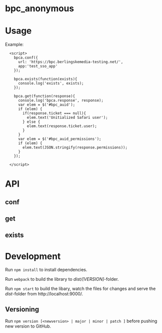 # bpc_anonymous

# Usage

Example:

```
  <script>
    bpca.conf({
      url: 'https://bpc.berlingskemedia-testing.net/',
      app:'test_sso_app'
    });

    bpca.exists(function(exists){
      console.log('exists', exists);
    });

    bpca.get(function(response){
      console.log('bpca.response', response);
      var elem = $('#bpc_auid');
      if (elem) {
        if(response.ticket === null){
          elem.text('Unitialized Safari user');
        } else {
          elem.text(response.ticket.user);
        }
      }
      var elem = $('#bpc_auid_permissions');
      if (elem) {
        elem.text(JSON.stringify(response.permissions));
      }
    });

  </script>
```

# API

## conf

## get

## exists


# Development

Run `npm install` to install dependencies.

Run `webpack` to build the library to *dist/[VERSION]*-folder.

Run `npm start` to build the libary, watch the files for changes and serve the *dist*-folder from http://localhost:9000/.

## Versioning

Run `npm version [<newversion> | major | minor | patch ]` before pushing new version to GitHub.
